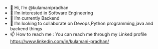- 👋 Hi, I’m @kulamanipradhan
- 👀 I’m interested in Software Engineering
- 🌱 I’m currently Backend
- 💞️ I’m looking to collaborate on Devops,Python programming,java and backend things
- 📫 How to reach me : You can reach me through my Linked profile https://www.linkedin.com/in/kulamani-pradhan/

<!---
kulamanipradhan/kulamanipradhan is a ✨ special ✨ repository because its `README.md` (this file) appears on your GitHub profile.
You can click the Preview link to take a look at your changes.
--->

